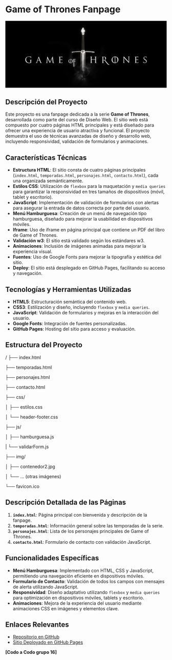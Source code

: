 
# Game of Thrones Fanpage

![Game of Thrones Banner](img/contenedor2.jpg)

## Descripción del Proyecto

Este proyecto es una fanpage dedicada a la serie **Game of Thrones**, desarrollada como parte del curso de Diseño Web. El sitio web está compuesto por cuatro páginas HTML principales y está diseñado para ofrecer una experiencia de usuario atractiva y funcional. El proyecto demuestra el uso de técnicas avanzadas de diseño y desarrollo web, incluyendo responsividad, validación de formularios y animaciones.

## Características Técnicas

- **Estructura HTML**: El sitio consta de cuatro páginas principales (`index.html`, `temporadas.html`, `personajes.html`, `contacto.html`), cada una organizada semánticamente.
- **Estilos CSS**: Utilización de `flexbox` para la maquetación y `media queries` para garantizar la responsividad en tres tamaños de dispositivos (móvil, tablet y escritorio).
- **JavaScript**: Implementación de validación de formularios con alertas para asegurar la entrada de datos correcta por parte del usuario.
- **Menú Hamburguesa**: Creación de un menú de navegación tipo hamburguesa, diseñado para mejorar la usabilidad en dispositivos móviles.
- **Iframe**: Uso de iframe en página principal que contiene un PDF del libro de Game of Thrones.
- **Validación w3**: El sitio está validado según los estándares w3.
- **Animaciones**: Inclusión de imágenes animadas para mejorar la experiencia visual.
- **Fuentes**: Uso de Google Fonts para mejorar la tipografía y estética del sitio.
- **Deploy**: El sitio está desplegado en GitHub Pages, facilitando su acceso y navegación.

## Tecnologías y Herramientas Utilizadas

- **HTML5**: Estructuración semántica del contenido web.
- **CSS3**: Estilización y diseño, incluyendo `flexbox` y `media queries`.
- **JavaScript**: Validación de formularios y mejoras en la interacción del usuario.
- **Google Fonts**: Integración de fuentes personalizadas.
- **GitHub Pages**: Hosting del sitio para acceso y evaluación.

## Estructura del Proyecto

/
├── index.html

├── temporadas.html

├── personajes.html

├── contacto.html

├── css/

│ ├── estilos.css

│ └── header-footer.css

├── js/

│ ├── hamburguesa.js

| └── validarForm.js

├── img/

│ ├── contenedor2.jpg

│ └── ... (otras imágenes)

└── favicon.ico


## Descripción Detallada de las Páginas

1. **`index.html`**: Página principal con bienvenida y descripción de la fanpage.
2. **`temporadas.html`**: Información general sobre las temporadas de la serie.
3. **`personajes.html`**: Lista de los personajes principales de Game of Thrones.
4. **`contacto.html`**: Formulario de contacto con validación JavaScript.

## Funcionalidades Específicas

- **Menú Hamburguesa**: Implementado con HTML, CSS y JavaScript, permitiendo una navegación eficiente en dispositivos móviles.
- **Formulario de Contacto**: Validación de todos los campos con mensajes de alerta utilizando JavaScript.
- **Responsividad**: Diseño adaptativo utilizando `flexbox` y `media queries` para optimización en dispositivos móviles, tablets y escritorio.
- **Animaciones**: Mejora de la experiencia del usuario mediante animaciones CSS en imágenes y elementos clave.

## Enlaces Relevantes

- [Repositorio en GitHub](https://github.com/fabtrr22/trabajoGoT/tree/maquetado-version-3)
- [Sitio Deployado en GitHub Pages](https://fabtrr22.github.io/trabajoGoT/)


**[Codo a Codo grupo 16]**

